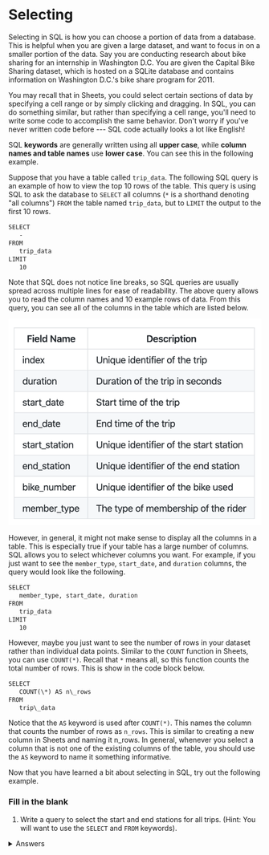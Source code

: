 <!-- Copyright (C)  Google, Runestone Interactive LLC
  This work is licensed under the Creative Commons Attribution-ShareAlike 4.0
  International License. To view a copy of this license, visit
  http://creativecommons.org/licenses/by-sa/4.0/. -->

Selecting
=========

Selecting in SQL is how you can choose a portion of data from a
database. This is helpful when you are given a large dataset, and want
to focus in on a smaller portion of the data. Say you are conducting
research about bike sharing for an internship in Washington D.C. You are
given the Capital Bike Sharing dataset, which is hosted on a SQLite
database and contains information on Washington D.C.'s bike share
program for 2011.

You may recall that in Sheets, you could select certain sections of data
by specifying a cell range or by simply clicking and dragging. In SQL,
you can do something similar, but rather than specifying a cell range,
you\'ll need to write some code to accomplish the same behavior. Don\'t
worry if you\'ve never written code before --- SQL code actually looks a
lot like English!

SQL **keywords** are generally written using all **upper case**, while
**column names and table names** use **lower case**. You can see this in
the following example.

Suppose that you have a table called `trip_data`. The following SQL
query is an example of how to view the top 10 rows of the table. This
query is using SQL to ask the database to `SELECT` all columns (`*` is a
shorthand denoting "all columns") `FROM` the table named `trip_data`,
but to `LIMIT` the output to the first 10 rows.

``` {sql}
SELECT
   -
FROM
   trip_data
LIMIT
   10
```

Note that SQL does not notice line breaks, so SQL queries are usually
spread across multiple lines for ease of readability. The above query
allows you to read the column names and 10 example rows of data. From
this query, you can see all of the columns in the table which are listed
below.

![Columns and descriptions from the bike share dataset.](figures/bike_dataset_columns.png)

However, in general, it might not make sense to display all the columns
in a table. This is especially true if your table has a large number of
columns. SQL allows you to select whichever columns you want. For
example, if you just want to see the `member_type`, `start_date`, and
`duration` columns, the query would look like the following.

``` {sql}
SELECT
   member_type, start_date, duration
FROM
   trip_data
LIMIT
   10
```

However, maybe you just want to see the number of rows in your dataset
rather than individual data points. Similar to the `COUNT` function in
Sheets, you can use `COUNT(*)`. Recall that `*` means all, so this
function counts the total number of rows. This is show in the code block
below.

``` {sql}
SELECT
   COUNT(\*) AS n\_rows
FROM
   trip\_data
```

Notice that the `AS` keyword is used after `COUNT(*)`. This names the
column that counts the number of rows as `n_rows`. This is similar to
creating a new column in Sheets and naming it n_rows. In general,
whenever you select a column that is not one of the existing columns of
the table, you should use the `AS` keyword to name it something
informative.

Now that you have learned a bit about selecting in SQL, try out the
following example.

### Fill in the blank 

1. Write a query to select the start and end stations for all trips. (Hint:
You will want to use the `SELECT` and `FROM` keywords).

<details>
<summary>Answers</summary>
<br>

1. 31104, 31200, 31230, 31620, 31224, 31221

</details>
